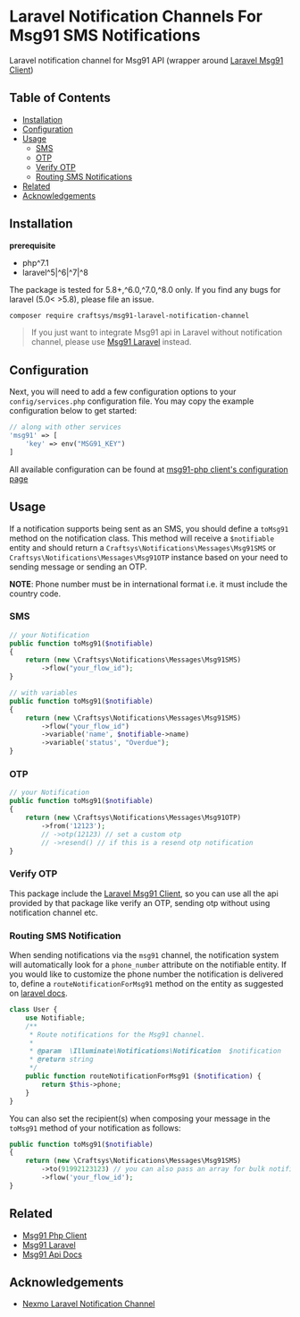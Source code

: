 # Laravel Notification Channels For Msg91 SMS Notifications

Laravel notification channel for Msg91 API (wrapper around [Laravel Msg91 Client][client-laravel])

## Table of Contents

-   [Installation](#installation)
-   [Configuration](#configuration)
-   [Usage](#usage)
    -   [SMS](#sms)
    -   [OTP](#otp)
    -   [Verify OTP](#verify-otp)
    -   [Routing SMS Notifications](#routing-sms-notifications)
-   [Related](#related)
-   [Acknowledgements](#acknowledgements)

## Installation

**prerequisite**

-   php^7.1
-   laravel^5|^6|^7|^8

The package is tested for 5.8+,^6.0,^7.0,^8.0 only. If you find any bugs for laravel (5.0< >5.8), please file an issue.

```bash
composer require craftsys/msg91-laravel-notification-channel
```

> If you just want to integrate Msg91 api in Laravel without notification channel, please use [Msg91 Laravel][client-laravel] instead.

## Configuration

Next, you will need to add a few configuration options to your `config/services.php` configuration file. You may copy the example configuration below to get started:

```php
// along with other services
'msg91' => [
    'key' => env("MSG91_KEY")
]
```

All available configuration can be found at [msg91-php client's configuration page][client-configuration]

## Usage

If a notification supports being sent as an SMS, you should define a `toMsg91` method on the notification class. This method will receive a `$notifiable` entity and should return a `Craftsys\Notifications\Messages\Msg91SMS` or `Craftsys\Notifications\Messages\Msg91OTP` instance based on your need to sending message or sending an OTP.

**NOTE**: Phone number must be in international format i.e. it must include the country code.

### SMS

```php
// your Notification
public function toMsg91($notifiable)
{
    return (new \Craftsys\Notifications\Messages\Msg91SMS)
        ->flow("your_flow_id");
}

// with variables
public function toMsg91($notifiable)
{
    return (new \Craftsys\Notifications\Messages\Msg91SMS)
        ->flow("your_flow_id")
        ->variable('name', $notifiable->name)
        ->variable('status', "Overdue");
}
```

### OTP

```php
// your Notification
public function toMsg91($notifiable)
{
    return (new \Craftsys\Notifications\Messages\Msg91OTP)
        ->from('12123');
        // ->otp(12123) // set a custom otp
        // ->resend() // if this is a resend otp notification
}
```

### Verify OTP

This package include the [Laravel Msg91 Client][client-laravel], so you can use all the api provided by that package
like verify an OTP, sending otp without using notification channel etc.

### Routing SMS Notification

When sending notifications via the `msg91` channel, the notification system will automatically look for a
`phone_number` attribute on the notifiable entity. If you would like to customize the phone number the notification
is delivered to, define a `routeNotificationForMsg91` method on the entity as suggested on [laravel
docs](https://laravel.com/docs/5.8/notifications#routing-sms-notifications).

```php
class User {
    use Notifiable;
    /**
     * Route notifications for the Msg91 channel.
     *
     * @param  \Illuminate\Notifications\Notification  $notification
     * @return string
     */
    public function routeNotificationForMsg91 ($notification) {
        return $this->phone;
    }
}
```

You can also set the recipient(s) when composing your message in the `toMsg91` method of your notification as
follows:

```php
public function toMsg91($notifiable)
{
    return (new \Craftsys\Notifications\Messages\Msg91SMS)
        ->to(91992123123) // you can also pass an array for bulk notifications
        ->flow('your_flow_id');
}
```

## Related

-   [Msg91 Php Client](https://github.com/craftsys/msg91-php)
-   [Msg91 Laravel](https://github.com/craftsys/msg91-laravel)
-   [Msg91 Api Docs](https://docs.msg91.com/collection/msg91-api-integration/5/pages/139)

## Acknowledgements

-   [Nexmo Laravel Notification Channel](https://github.com/laravel/nexmo-notification-channel)

[client]: https://github.com/craftsys/msg91-php
[client-configuration]: https://github.com/craftsys/msg91-php#configuration
[client-laravel]: https://github.com/craftsys/msg91-laravel
